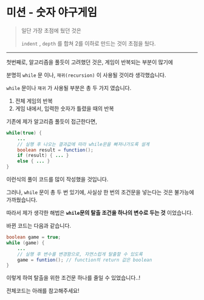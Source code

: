 # 미션 - 숫자 야구게임

> 일단 가장 초점에 뒀던 것은 
>
> `indent` , `depth` 를 합쳐 2를 이하로 만드는 것이 초점을 뒀다.

---



첫번째로, 알고리즘을 풀듯이 고려했던 것은, 게임이 반복되는 부분이 많기에

분명히 `while` 문 이나, `재귀(recursion)` 이 사용될 것이라 생각했습니다. 



`while` 문이나 `재귀` 가 사용될 부분은 총 두 가지 였습니다.

1. 전체 게임의 반복
2. 게임 내에서, 입력한 숫자가 틀렸을 때의 반복



기존에 제가 알고리즘 풀듯이 접근한다면, 

```java
while(true) {
    ...
    // 실행 후 나오는 결과값에 따라 while문을 빠져나가도록 설계
    boolean result = function();
    if (result) { ... }
    else { ... }
}
```

이런식의 풀이 코드를 많이 작성했을 것입니다.

그러나, `while` 문이 총 두 번 있기에, 사실상 한 번의 조건문을 넣는다는 것은 불가능에 가까웠습니다.



따라서 제가 생각한 해법은 **`while`문의 탈출 조건을 하나의 변수로 두는 것** 이었습니다.

바뀐 코드는 다음과 같습니다.

```java
boolean game = true;
while (game) {
    ...
    // 실행 후 변수를 변경함으로, 자연스럽게 탈출할 수 있도록
    game = funtion(); // function의 return 값은 boolean
}
```

이렇게 하여 탈출을 위한 조건문 하나를 줄일 수 있었습니다..!



전체코드는 아래를 참고해주세요! 

[코드참조]: https://github.com/6guyz/java-baseball-precourse/tree/hsj	"SangjinH 의 Github"

